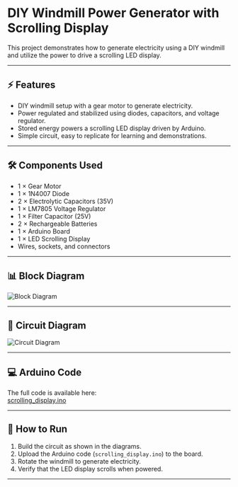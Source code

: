 # DIY Windmill Power Generator with Scrolling Display

This project demonstrates how to generate electricity using a DIY windmill and utilize the power to drive a scrolling LED display.  

---

## ⚡ Features
- DIY windmill setup with a gear motor to generate electricity.
- Power regulated and stabilized using diodes, capacitors, and voltage regulator.
- Stored energy powers a scrolling LED display driven by Arduino.
- Simple circuit, easy to replicate for learning and demonstrations.

---

## 🛠️ Components Used
- 1 × Gear Motor  
- 1 × 1N4007 Diode  
- 2 × Electrolytic Capacitors (35V)  
- 1 × LM7805 Voltage Regulator  
- 1 × Filter Capacitor (25V)  
- 2 × Rechargeable Batteries  
- 1 × Arduino Board  
- 1 × LED Scrolling Display  
- Wires, sockets, and connectors  

---

## 📊 Block Diagram
![Block Diagram](block_diagram.png)

---

## 🔌 Circuit Diagram
![Circuit Diagram](circuit_diagram.png)

---

## 💻 Arduino Code
The full code is available here:  
[scrolling_display.ino](scrolling_display.ino)

---

## 🚀 How to Run
1. Build the circuit as shown in the diagrams.  
2. Upload the Arduino code (`scrolling_display.ino`) to the board.  
3. Rotate the windmill to generate electricity.  
4. Verify that the LED display scrolls when powered.  

---


